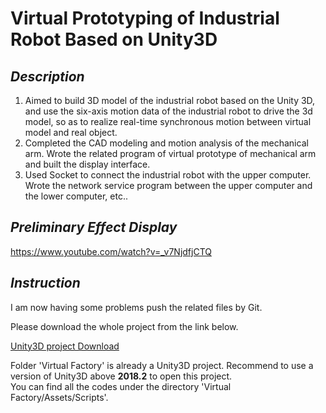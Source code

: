 # Virtual Prototyping of Industrial Robot Based on Unity3D
## *Description*
1. Aimed to build 3D model of the industrial robot based on the Unity 3D, and use the six-axis motion data of the industrial robot to drive the 3d model, so as to realize real-time synchronous motion between virtual model and real object.
2. Completed the CAD modeling and motion analysis of the mechanical arm. Wrote the related program of virtual prototype of mechanical arm and built the display interface.
3. Used Socket to connect the industrial robot with the upper computer. Wrote the network service program between the upper computer and the lower computer, etc..
## *Preliminary Effect Display*
https://www.youtube.com/watch?v=_v7NjdfjCTQ
## *Instruction*
I am now having some problems push the related files by Git.

Please download the whole project from the link below.

[Unity3D project Download](https://pan.baidu.com/s/18jQDzMsOkFFwm-3jxTUbRQ)

Folder 'Virtual Factory' is already a Unity3D project. Recommend to use a version of Unity3D above **2018.2** to open this project.   
You can find all the codes under the directory 'Virtual Factory/Assets/Scripts'.
